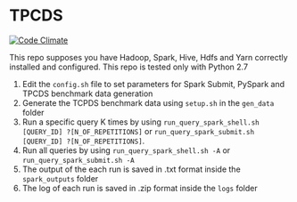 # TPCDS
[![Code Climate](https://codeclimate.com/github/DeadManPoe/TPCDS/badges/gpa.svg)](https://codeclimate.com/github/DeadManPoe/TPCDS)

This repo supposes you have Hadoop, Spark, Hive, Hdfs and Yarn correctly installed
and configured. This repo is tested only with Python 2.7

1. Edit the ```config.sh``` file to set parameters for Spark Submit, PySpark and TPCDS benchmark data generation
1. Generate the TCPDS benchmark data using ```setup.sh``` in the ```gen_data``` folder
2. Run a specific query K times by using ```run_query_spark_shell.sh [QUERY_ID] ?[N_OF_REPETITIONS]```
or ```run_query_spark_submit.sh [QUERY_ID] ?[N_OF_REPETITIONS]```.
4. Run all queries by using ```run_query_spark_shell.sh -A``` or ```run_query_spark_submit.sh -A```
5. The output of the each run is saved in .txt format inside the ```spark_outputs``` folder
6. The log of each run is saved in .zip format inside the ```logs``` folder
